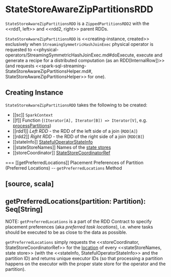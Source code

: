 # StateStoreAwareZipPartitionsRDD

`StateStoreAwareZipPartitionsRDD` is a `ZippedPartitionsRDD2` with the <<rdd1, left>> and <<rdd2, right>> parent RDDs.

`StateStoreAwareZipPartitionsRDD` is <<creating-instance, created>> exclusively when `StreamingSymmetricHashJoinExec` physical operator is requested to <<physical-operators/StreamingSymmetricHashJoinExec.md#doExecute, execute and generate a recipe for a distributed computation (as an RDD[InternalRow])>> (and requests <<spark-sql-streaming-StateStoreAwareZipPartitionsHelper.md#, StateStoreAwareZipPartitionsHelper>> for one).

## Creating Instance

`StateStoreAwareZipPartitionsRDD` takes the following to be created:

* [[sc]] `SparkContext`
* [[f]] Function (`(Iterator[A], Iterator[B]) => Iterator[V]`, e.g. [processPartitions](physical-operators/StreamingSymmetricHashJoinExec.md#processPartitions))
* [[rdd1]] *Left RDD* - the RDD of the left side of a join (`RDD[A]`)
* [[rdd2]] *Right RDD* - the RDD of the right side of a join (`RDD[B]`)
* [[stateInfo]] [StatefulOperatorStateInfo](StatefulOperatorStateInfo.md)
* [[stateStoreNames]] Names of the [state stores](StateStore.md)
* [[storeCoordinator]] [StateStoreCoordinatorRef](StateStoreCoordinatorRef.md)

=== [[getPreferredLocations]] Placement Preferences of Partition (Preferred Locations) -- `getPreferredLocations` Method

[source, scala]
----
getPreferredLocations(partition: Partition): Seq[String]
----

NOTE: `getPreferredLocations` is a part of the RDD Contract to specify placement preferences (aka _preferred task locations_), i.e. where tasks should be executed to be as close to the data as possible.

`getPreferredLocations` simply requests the <<storeCoordinator, StateStoreCoordinatorRef>> for the [location](StateStoreCoordinatorRef.md#getLocation) of every <<stateStoreNames, state store>> (with the <<stateInfo, StatefulOperatorStateInfo>> and the partition ID) and returns unique executor IDs (so that processing a partition happens on the executor with the proper state store for the operator and the partition).
